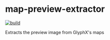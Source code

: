 # map-preview-extractor
[![build](https://github.com/GlyphXTools/map-preview-extractor/actions/workflows/build.yml/badge.svg)](https://github.com/GlyphXTools/map-preview-extractor/actions/workflows/build.yml?query=branch%3Amaster)

Extracts the preview image from GlyphX's maps
